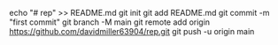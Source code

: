 echo "# rep" >> README.md
git init
git add README.md
git commit -m "first commit"
git branch -M main
git remote add origin https://github.com/davidmiller63904/rep.git
git push -u origin main
